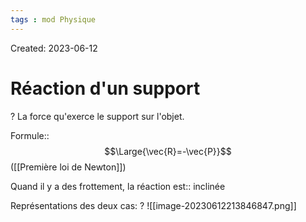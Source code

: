 ```yaml
---
tags : mod Physique
---
```

Created: 2023-06-12


   # Réaction d'un support
   ?
   La force qu'exerce le support sur l'objet.
   
   Formule::$$\Large{\vec{R}=-\vec{P}}$$ ([[Première loi de Newton]])

   
   Quand il y a des frottement, la réaction est:: inclinée

  Représentations des deux cas:
  ?
![[image-20230612213846847.png]]

